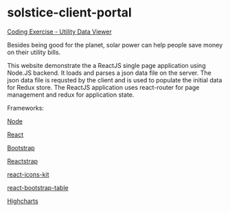 # solstice-client-portal

<a href="https://pure-castle-54354.herokuapp.com/">Coding Exercise - Utility Data Viewer</a>

Besides being good for the planet, solar power can help people save money on their utility bills.

This website demonstrate the a ReactJS single page application using Node.JS backend. It loads and parses a json data file on the server. The json data file is requsted by the client and is used to populate the initial data for Redux store. The ReactJS application uses react-router for page management and redux for application state.


Frameworks:

<a href="https://nodejs.org/">Node</a>

<a href="https://reactjs.org/">React</a>

<a href="https://getbootstrap.com">Bootstrap</a>

<a href="http://reactstrap.github.io">Reactstrap</a>

<a href="http://wmira.github.io/react-icons-kit/">react-icons-kit</a>

<a href="http://allenfang.github.io/react-bootstrap-table/">react-bootstrap-table</a>

<a href="https://www.highcharts.com">Highcharts</a>
